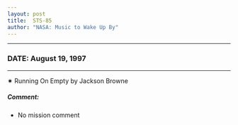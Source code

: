 ```yaml
---
layout: post
title:  STS-85
author: "NASA: Music to Wake Up By"
---
```


----
### DATE: August 19, 1997
----
✷ Running On Empty by Jackson Browne

##### Comment:
* No mission comment
